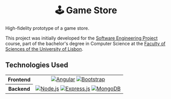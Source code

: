 <h1 align="center">🕹 Game Store</h1>
<p>High-fidelity prototype of a game store.</p>
<p>This project was initially developed for the <a href="https://fenix.ciencias.ulisboa.pt/degrees/engenharia-informatica-564500436615278/disciplina-curricular/564680825258177">Software Engineering Project</a> course, part of the bachelor's degree in Computer Science at the <a href="https://ciencias.ulisboa.pt/en">Faculty of Sciences of the University of Lisbon</a>.</p>

## Technologies Used
<table>
  <tr align="center">
    <th>Frontend</th>
    <td>
      <a href="https://angular.io"><img src="https://img.shields.io/badge/Angular-DD0031.svg?style=for-the-badge&logo=Angular&logoColor=white" alt="Angular" title="Angular"/></a>
      <a href="https://getbootstrap.com"><img src="https://img.shields.io/badge/Bootstrap-7952B3.svg?style=for-the-badge&logo=Bootstrap&logoColor=white" alt="Bootstrap" title="Bootstrap"/></a>
    </td>
  </tr>
  <tr align="center">
    <th>Backend</th>
    <td>
      <a href="https://nodejs.org"><img src="https://img.shields.io/badge/Node.js-339933.svg?style=for-the-badge&logo=nodedotjs&logoColor=white" alt="Node.js" title="Node.js"/></a>
      <a href="https://expressjs.com"><img src="https://img.shields.io/badge/Express-000000.svg?style=for-the-badge&logo=Express&logoColor=white" alt="Express.js" title="Express.js"/></a>
      <a href="https://www.mongodb.com"><img src="https://img.shields.io/badge/MongoDB-47A248.svg?style=for-the-badge&logo=MongoDB&logoColor=white" alt="MongoDB" title="MongoDB"/></a>
    </td>
  </tr>
</table>
